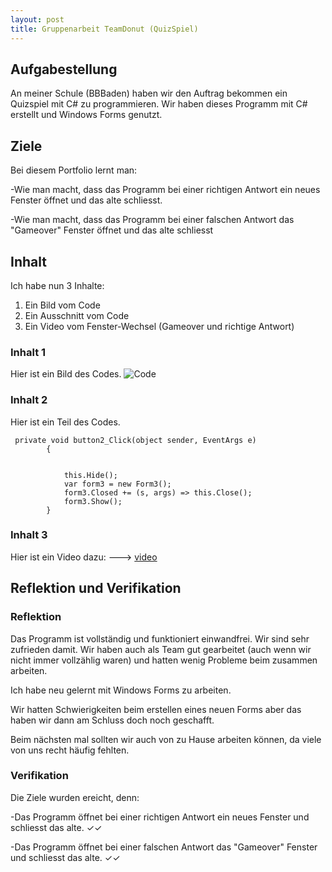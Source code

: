 ```yaml
---
layout: post
title: Gruppenarbeit TeamDonut (QuizSpiel)
---
```





## Aufgabestellung 

An meiner Schule (BBBaden) haben wir den Auftrag bekommen ein Quizspiel mit C# zu programmieren. Wir haben dieses Programm mit C# erstellt und Windows Forms genutzt.

## Ziele

Bei diesem Portfolio lernt man:

-Wie man macht, dass das Programm bei einer richtigen Antwort ein neues Fenster öffnet und das alte schliesst.

-Wie man macht, dass das Programm bei einer falschen Antwort das "Gameover" Fenster öffnet und das alte schliesst



## Inhalt
Ich habe nun 3 Inhalte:
1. Ein Bild vom Code
2. Ein Ausschnitt vom Code
3. Ein Video vom Fenster-Wechsel (Gameover und richtige Antwort)

### Inhalt 1

Hier ist ein Bild des Codes.
![Code](https://snipboard.io/QFlw5D.jpg)
### Inhalt 2

Hier ist ein Teil des Codes. 

```
 private void button2_Click(object sender, EventArgs e)
        {


            this.Hide();
            var form3 = new Form3();
            form3.Closed += (s, args) => this.Close();
            form3.Show();
        }
```

### Inhalt 3
Hier ist ein Video dazu: ---> [video](https://www.youtube.com/watch?v=Ac4kUrP93yg)

## Reflektion und Verifikation

### Reflektion
Das Programm ist vollständig und funktioniert einwandfrei. Wir sind sehr zufrieden damit. Wir haben auch als Team gut gearbeitet (auch wenn wir nicht immer vollzählig waren) und hatten wenig Probleme beim zusammen arbeiten. 

Ich habe neu gelernt mit Windows Forms zu arbeiten. 

Wir hatten Schwierigkeiten beim erstellen eines neuen Forms aber das haben wir dann am Schluss doch noch geschafft.

Beim nächsten mal sollten wir auch von zu Hause arbeiten können, da viele von uns recht häufig fehlten.

### Verifikation 
Die Ziele wurden ereicht, denn:

-Das Programm öffnet bei einer richtigen Antwort ein neues Fenster und schliesst das alte.  ✓✓

-Das Programm öffnet bei einer falschen Antwort das "Gameover" Fenster und schliesst das alte.  ✓✓




